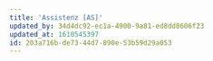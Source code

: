 ```yaml
---
title: 'Assistenz [AS]'
updated_by: 34d4dc92-ec1a-4900-9a81-ed8dd8606f23
updated_at: 1610545397
id: 203a716b-de73-44d7-890e-53b59d29a053
---
```

